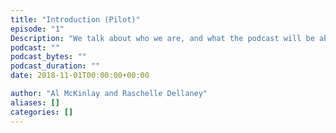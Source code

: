 ```yaml
---
title: "Introduction (Pilot)"
episode: "1"
Description: "We talk about who we are, and what the podcast will be about."
podcast: ""
podcast_bytes: ""
podcast_duration: ""
date: 2018-11-01T00:00:00+00:00

author: "Al McKinlay and Raschelle Dellaney"
aliases: []
categories: []
---
```

